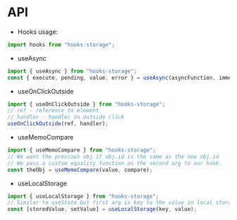 # API
- Hooks usage:
```js
import hooks from "hooks-storage";
```
- useAsync
```js
import { useAsync } from "hooks-storage"; 
const { execute, pending, value, error } = useAsync(asyncFunction, immediate);
```
- useOnClickOutside
```js
import { useOnClickOutside } from "hooks-storage"; 
// ref - reference to element
// handler - handler on outside click
useOnClickOutside(ref, handler);
```
- useMemoCompare
```js
import { useMemoCompare } from "hooks-storage"; 
// We want the previous obj if obj.id is the same as the new obj.id
// We pass a custom equality function as the second arg to our hook.
const theObj = useMemoCompare(value, compare);
```
- useLocalStorage
```js
import { useLocalStorage } from "hooks-storage";
// Similar to useState but first arg is key to the value in local storage.
const [storedValue, setValue] = useLocalStorage(key, value);
```